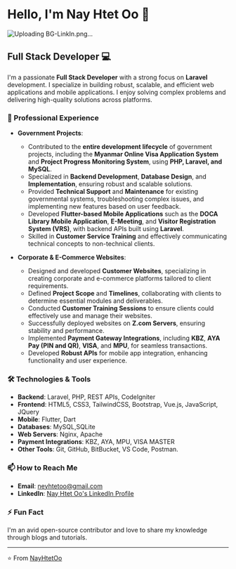 <!--
NayHtetOo/NayHtetOo is a ✨ special ✨ repository because its `README.md` (this file) appears on your GitHub profile.
You can click the Preview link to take a look at your changes.
-->
# Hello, I'm Nay Htet Oo 👋
![Uploading BG-LinkIn.png…]()


## Full Stack Developer 💻

I'm a passionate **Full Stack Developer** with a strong focus on **Laravel** development. I specialize in building robust, scalable, and efficient web applications and mobile applications. I enjoy solving complex problems and delivering high-quality solutions across platforms.

### 🚀 Professional Experience

- **Government Projects**:  
  - Contributed to the **entire development lifecycle** of government projects, including the **Myanmar Online Visa Application System** and **Project Progress Monitoring System**, using **PHP, Laravel, and MySQL**.  
  - Specialized in **Backend Development**, **Database Design**, and **Implementation**, ensuring robust and scalable solutions.  
  - Provided **Technical Support** and **Maintenance** for existing governmental systems, troubleshooting complex issues, and implementing new features based on user feedback.  
  - Developed **Flutter-based Mobile Applications** such as the **DOCA Library Mobile Application**, **E-Meeting**, and **Visitor Registration System (VRS)**, with backend APIs built using **Laravel**.  
  - Skilled in **Customer Service Training** and effectively communicating technical concepts to non-technical clients.  

- **Corporate & E-Commerce Websites**:  
  - Designed and developed **Customer Websites**, specializing in creating corporate and e-commerce platforms tailored to client requirements.  
  - Defined **Project Scope** and **Timelines**, collaborating with clients to determine essential modules and deliverables.  
  - Conducted **Customer Training Sessions** to ensure clients could effectively use and manage their websites.  
  - Successfully deployed websites on **Z.com Servers**, ensuring stability and performance.  
  - Implemented **Payment Gateway Integrations**, including **KBZ**, **AYA Pay (PIN and QR)**, **VISA**, and **MPU**, for seamless transactions.  
  - Developed **Robust APIs** for mobile app integration, enhancing functionality and user experience.  

### 🛠️ Technologies & Tools

- **Backend**: Laravel, PHP, REST APIs, CodeIgniter
- **Frontend**: HTML5, CSS3, TailwindCSS, Bootstrap, Vue.js, JavaScript, JQuery
- **Mobile**: Flutter, Dart
- **Databases**: MySQL,SQLite
- **Web Servers**: Nginx, Apache
- **Payment Integrations**: KBZ, AYA, MPU, VISA MASTER
- **Other Tools**: Git, GitHub, BitBucket, VS Code, Postman.
<!--
### 🌟 Featured Projects

- **[E-Commerce Platform]()** - A full-stack e-commerce platform built with Vue.js.
- **[Task Management App]()** - A task management application built.
- **[Blogging Platform]()** - A blogging platform built.

### 📈 GitHub Stats
-->

### 📫 How to Reach Me

- **Email**: [neyhtetoo@gmail.com](mailto:neyhtetoo@gmail.com)
- **LinkedIn**: [Nay Htet Oo's LinkedIn Profile](https://www.linkedin.com/in/ney-htet-oo-858043248/)

### ⚡ Fun Fact

I'm an avid open-source contributor and love to share my knowledge through blogs and tutorials.

---

⭐️ From [NayHtetOo](https://github.com/NayHtetOo)

